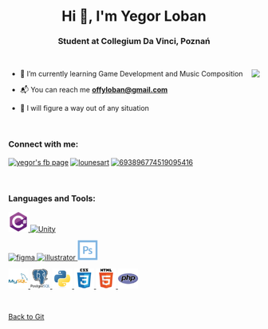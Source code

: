 <h1 align="center">Hi 👋, I'm Yegor Loban</h1>
<h3 align="center">Student at Collegium Da Vinci, Poznań</h3>

<br>

<p><img align="right" src="https://media.giphy.com/media/QMHoU66sBXqqLqYvGO/giphy.gif" /></p>


- 🌱 I’m currently learning Game Development and Music Composition

- 📬 You can reach me **offyloban@gmail.com**

- 🦀 I will figure a way out of any situation

<br>

<h3 align="left">Connect with me:</h3>
<p align="left">
  <a href="https://www.facebook.com/yegor.loban.3" target="blank"><img align="center"
      src="https://raw.githubusercontent.com/rahuldkjain/github-profile-readme-generator/master/src/images/icons/Social/facebook.svg"
      alt="yegor's fb page" height="30" width="40" /></a>
  <a href="https://instagram.com/lounesart" target="blank"><img align="center"
      src="https://raw.githubusercontent.com/rahuldkjain/github-profile-readme-generator/master/src/images/icons/Social/instagram.svg"
      alt="lounesart" height="30" width="40" /></a>
  <a href="https://discord.gg/pNVB6D3y" target="blank"><img align="center" 
      src="https://raw.githubusercontent.com/rahuldkjain/github-profile-readme-generator/master/src/images/icons/Social/discord.svg" 
      alt="693896774519095416" height="30" width="40" /></a>
</p>

<br>

<h3 align="left">Languages and Tools:</h3>
<p align="left">
<a href="https://www.w3schools.com/cs/" target="_blank" rel="noreferrer"> 
  <img src="https://raw.githubusercontent.com/devicons/devicon/master/icons/csharp/csharp-original.svg" alt="csharp" width="40" height="40"/> </a> 
     <a href="#" target="_blank" rel="noreferrer">
      <img src="https://files.rubixdev.de/logos/unity.svg"
          alt="Unity" width="40" height="40" /> </a>
  
  <a href="https://www.figma.com/" target="_blank" rel="noreferrer"> <img src="https://www.vectorlogo.zone/logos/figma/figma-icon.svg" alt="figma" width="40" height="40"/> </a>
<a href="https://www.adobe.com/in/products/illustrator.html" target="_blank" rel="noreferrer"> <img src="https://www.vectorlogo.zone/logos/adobe_illustrator/adobe_illustrator-icon.svg" alt="illustrator" width="40" height="40"/> </a>
  <a href="https://www.photoshop.com/en" target="_blank" rel="noreferrer"> <img src="https://raw.githubusercontent.com/devicons/devicon/master/icons/photoshop/photoshop-line.svg" alt="photoshop" width="40" height="40"/> </a>


  <a href="https://www.mysql.com/" target="_blank" rel="noreferrer"> <img src="https://raw.githubusercontent.com/devicons/devicon/master/icons/mysql/mysql-original-wordmark.svg" alt="mysql" width="40" height="40"/> </a> 
  <a href="https://www.postgresql.org" target="_blank" rel="noreferrer"> <img src="https://raw.githubusercontent.com/devicons/devicon/master/icons/postgresql/postgresql-original-wordmark.svg" alt="postgresql" width="40" height="40"/> </a>
  <a href="https://www.python.org" target="_blank" rel="noreferrer"> <img src="https://raw.githubusercontent.com/devicons/devicon/master/icons/python/python-original.svg" alt="python" width="40" height="40"/> </a>
  <a href="https://www.w3schools.com/css/" target="_blank" rel="noreferrer"> <img src="https://raw.githubusercontent.com/devicons/devicon/master/icons/css3/css3-original-wordmark.svg" alt="css3" width="40" height="40"/> </a> 
  <a href="https://www.w3.org/html/" target="_blank" rel="noreferrer"> <img src="https://raw.githubusercontent.com/devicons/devicon/master/icons/html5/html5-original-wordmark.svg" alt="html5" width="40" height="40"/> </a>
  <a href="https://www.php.net" target="_blank" rel="noreferrer"> <img src="https://raw.githubusercontent.com/devicons/devicon/master/icons/php/php-original.svg" alt="php" width="40" height="40"/> </a> 

</p>

<br>

[Back to Git](https://github.com/lounesart)
